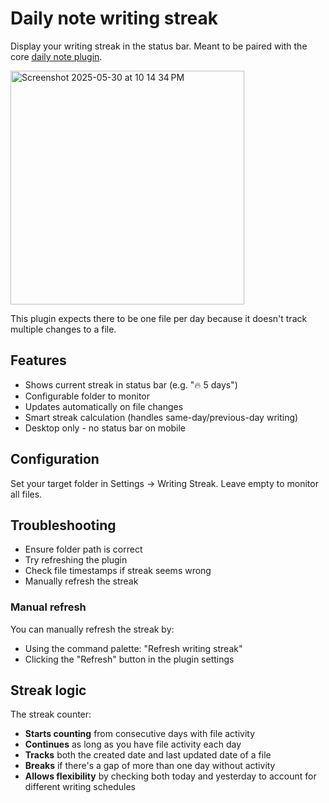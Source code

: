 # Daily note writing streak

Display your writing streak in the status bar. Meant to be paired with the core [daily note plugin](https://help.obsidian.md/plugins/daily-notes).

<img width="374" alt="Screenshot 2025-05-30 at 10 14 34 PM" src="https://github.com/user-attachments/assets/e18573ea-c3bb-4aa8-b066-92e8f74352d7" />

This plugin expects there to be one file per day because it doesn't track multiple changes to a file.

## Features
- Shows current streak in status bar (e.g. "🔥 5 days")
- Configurable folder to monitor
- Updates automatically on file changes
- Smart streak calculation (handles same-day/previous-day writing)
- Desktop only - no status bar on mobile

## Configuration
Set your target folder in Settings → Writing Streak. Leave empty to monitor all files.

## Troubleshooting
- Ensure folder path is correct
- Try refreshing the plugin
- Check file timestamps if streak seems wrong
- Manually refresh the streak

### Manual refresh

You can manually refresh the streak by:
- Using the command palette: "Refresh writing streak"
- Clicking the "Refresh" button in the plugin settings

## Streak logic

The streak counter:
- **Starts counting** from consecutive days with file activity
- **Continues** as long as you have file activity each day
- **Tracks** both the created date and last updated date of a file
- **Breaks** if there's a gap of more than one day without activity
- **Allows flexibility** by checking both today and yesterday to account for different writing schedules

